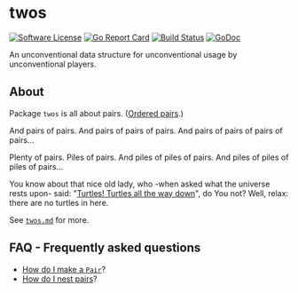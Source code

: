 # twos

[![Software License](https://img.shields.io/badge/license-MIT-brightgreen.svg?style=flat-square)](LICENSE.md)
[![Go Report Card](https://goreportcard.com/badge/github.com/GoLangsam/twos)](https://goreportcard.com/report/github.com/GoLangsam/twos)
[![Build Status](https://travis-ci.org/GoLangsam/twos.svg?branch=master)](https://travis-ci.org/GoLangsam/twos)
[![GoDoc](https://godoc.org/github.com/GoLangsam/twos?status.svg)](https://godoc.org/github.com/GoLangsam/twos)

An unconventional data structure for unconventional usage by unconventional players.

## About

Package `twos` is all about pairs. ([Ordered pairs](https://en.wikipedia.org/wiki/Ordered_pair).)

And pairs of pairs. And pairs of pairs of pairs. And pairs of pairs of pairs of pairs...

Plenty of pairs. Piles of pairs. And piles of piles of pairs. And piles of piles of piles of pairs...

You know about that nice old lady, who -when asked what the universe rests upon- said:
"[Turtles! Turtles all the way down](https://en.wikiquote.org/wiki/Turtles_all_the_way_down)", do You not? Well, relax: there are no turtles in here.

See [`twos.md`](twos.md) for more.

## FAQ - Frequently asked questions

- [How do I make a `Pair`](How-to-make-a-Pair.md)?
- [How do I nest pairs](How-to-nest-pairs.md)?
